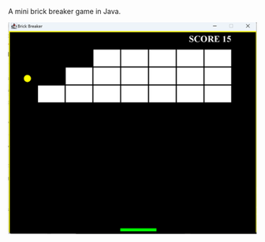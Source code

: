 A mini brick breaker game in Java.

![alt text](https://github.com/Xb990219/BrickBreaker/blob/Main/Readme_image.png?raw=true)
